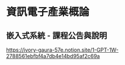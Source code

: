 # 資訊電子產業概論
## 嵌入式系統 ⁃ 課程公告與說明

https://ivory-gaura-57e.notion.site/1-GPT-1W-2788561ebfbf4a7db4e14bd95af2c69a
